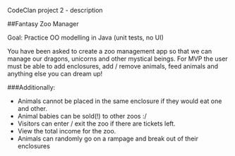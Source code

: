 CodeClan project 2 - description

##Fantasy Zoo Manager

Goal: Practice OO modelling  in Java (unit tests, no UI)

You have been asked to create a zoo management app so that we can manage our dragons, unicorns and other mystical beings. For MVP the user must be able to add enclosures, add / remove animals, feed animals and anything else you can dream up!

###Additionally:
 
* Animals cannot be placed in the same enclosure if they would eat one and other. 
* Animal babies can be sold(!) to other zoos :/
* Visitors can enter / exit the zoo if there are tickets left. 
* View the total income for the zoo.
* Animals can randomly go on a rampage and break out of their enclosures
